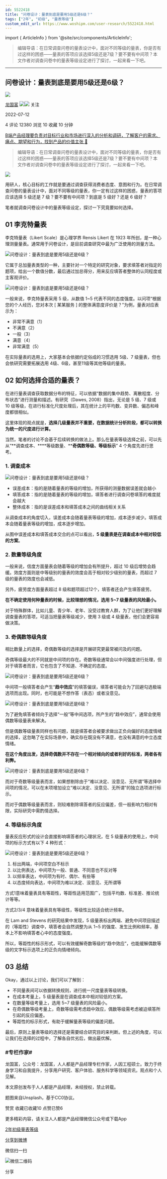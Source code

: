 ```yaml
---
id: 5522418
title: "问卷设计：量表到底是要用5级还是6级？"
tags: ["2年", "初级", "量表等级"]
custom_edit_url: https://www.woshipm.com/user-research/5522418.html
---
```

import { ArticleInfo } from '@site/src/components/ArticleInfo';

<ArticleInfo
    author="龙国富"
    authorLink="https://www.woshipm.com/u/100850"
    published="2022-07-12"
    views={12380}
    comments={4}
    collects={10}
/>

> 编辑导语：在日常调查问卷的量表设计中，面对不同等级的量表，你是否有过这样的困惑——量表的答项应该选择5级还是7级？要不要有中间项？本文作者对调查问卷中的量表等级设定进行了探讨，一起来看一下吧。

---

## 问卷设计：量表到底是要用5级还是6级？

[![](https://static.woshipm.com/view/woshipm_api_def_20230111172317_6089.png?imageView2/1/w/72/h/72/q/100)](https://www.woshipm.com/u/100850)

[龙国富](https://www.woshipm.com/u/100850) ![](https://static.woshipm.com/tag/1121_1@2x.png)![](https://static.woshipm.com/tag/2204_1@2x.png) 关注

2022-07-12

4 评论 12380 浏览 10 收藏 10 分钟

[B端产品经理要负责对目标行业和市场进行深入的分析和调研，了解客户的需求、痛点、期望和行为，找到产品的价值主张 🔗](https://ke.qidianla.com/courses/bcpm)

> 编辑导语：在日常调查问卷的量表设计中，面对不同等级的量表，你是否有过这样的困惑——量表的答项应该选择5级还是7级？要不要有中间项？本文作者对调查问卷中的量表等级设定进行了探讨，一起来看一下吧。

![](https://image.woshipm.com/wp-files/2022/07/cV7lJpCYmjm3DUYNawuA.jpg)

用研人，核心目标的工作就是要通过调查获得消费者态度、意图和行为。在日常调查问卷的量表设计中，面对不同等级的量表，你一定有过这样的困惑，量表的答项应该选择 5 级还是 7 级？要不要有中间项？到底是 5 级好？还是 6 级好？

笔者就调查问卷设计中的量表等级设定，探讨一下究竟要如何选择。

## **01 李克特量表**

李克特量表（Likert Scale）是心理学界 Rensis Likert 在 1923 年所创，是一种心理测量量表。通常用于问卷设计，是目前调查研究中最为广泛使用的测量方法。

![问卷设计：量表到底是要用5级还是6级？](https://image.woshipm.com/wp-files/2022/07/biYtxmuXFoz3PZ9mrAgv.png)

它属于总加量表类型的一种，主要针对一个特定的研究对象，要求填答者对指定的题项，给出一个数值分数，最后通过加总得分，用来反应填答者整体的认同程度或主客观评价。

![问卷设计：量表到底是要用5级还是6级？](https://image.woshipm.com/wp-files/2022/07/23b9tI6Ah9cnr9Hbfz7z.png)

一般来说，李克特量表采用 5 级，从数值 1~5 代表不同的态度强度。以问项“根据您的个人经历，您对本次 \[ 某某服务 \] 的整体满意度评价是？”为例，量表对应表示为：

*   非常不满意（1）
*   不满意（2）
*   一般（3）
*   满意（4）
*   非常满意（5）

在实际量表的选用上，大家基本会依据约定俗成的习惯选用 5级、7 级量表，但也会依研究需要拓展选用 4级、6级，甚至11级等其他等级的量表。

## **02 如何选择合适的量表？**

在进行量表调查获取数据分布的特征，可以依据“数据的集中趋势、离散程度、分布状态”进行测量和描述。有研究（Dawes, 2008）指出，无论是 5 级、7 级或 10 级等级，在进行标准化尺度处理后，其在统计上的平均数、变异数、偏态和峰度都很相似。

这里体现的观点就是，**选择几级量表并不重要，在数据统计分析阶段，都可以转换为统一的尺度进行计算。**

当然，笔者的讨论不会基于后续转换的做法上。那么在量表等级选择之前，可以先从“**调查成本、****等级数量、****奇偶数等级、等级标示**” 4 个角度先进行思考。

### **1\. 调查成本**

![问卷设计：量表到底是要用5级还是6级？](https://image.woshipm.com/wp-files/2022/07/ugzdQ9ozHqi0u41cGPgy.png)

*   误差成本：指的是随着量表的等级的增加，所获得的测量数据误差就会越小
*   填答成本：指的是随着量表的等级的增加，填答者进行调查问卷填答的难度就会越大
*   整体成本：指的是误差成本和填答成本之间的曲线相关关系

从调查成本的角度切入，误差成本会随着量表等级的增加，成本逐步减少。填答成本会随着量表等级的增加，成本逐步增加。

从图中误差成本和填答成本交合的点可以看出，**5 级量表是在调查成本中相对较低的方案**。

### **2\. 数量等级角度**

一般来说，信度方面量表会随着等级的增加会有所提升，超过 10 级后增势会趋缓。效度方面则是中等级别的量表的效度会高于相对较少级别的量表，而超过 7 级的量表的效度也会减低。

另外，疲劳度方面量表超过 8 级和题项超过12个，填答者还会产生填答疲劳。

**在不确定使用何种量表的时候，比较理想的情况，选用 5~7 级量表的风险最小。**

对于特殊群体，比如儿童、青少年、老年、没受过教育人群，为了让他们更好理解调查量表的答项，可适当把量表等级减少，使用 3 级或 4 级量表，他们会更容易做决策。

### **3\. 奇偶数等级角度**

相比数量上的选择，奇偶数等级的选择是开展研究更最常被问及的问题。

奇偶等级最大的不同就是中间项的存在。奇数等级通常会以中间强度进行处理，但对于填答者而言，它也包含了不知道、不确定的态度。

![问卷设计：量表到底是要用5级还是6级？](https://image.woshipm.com/wp-files/2022/07/csByzlNb6oEinC0KyiHN.png)

中间项一般填答者会产生“**趋中效应**”的填答偏误，填答者可能会为了回避勾选极端选项而出现。同时，也可能是不想作答（表态）或者没意见。

![问卷设计：量表到底是要用5级还是6级？](https://image.woshipm.com/wp-files/2022/07/zXoFlU9tDZtpzOmipOIi.png)

为了避免填答者倾向于选择“一般”等中间选项，所产生的“趋中效应”，通常会使用偶数等级量表来解决。

但是偶数等级量表同样也有问题，就是填答者会被要求做出正负向偏好的态度情绪的选择，这忽略了在实际场景中，确实存在既没有不满意，也没有满意的中立态度情绪。

**在这个角度出发，选择奇偶数并不存在一个相对倾向的或者利好的标准，两者各有利弊。**

![问卷设计：量表到底是要用5级还是6级？](https://image.woshipm.com/wp-files/2022/07/KTP4uT2Nok6wiMlvjNVF.png)

而对于奇数等级量表而言，如果想剔除由于“难以决定、没意见、无所谓”等选择中间项的情况，可以在末项增加设立“难以决定、没意见、无所谓”的独立选项进行标示。

而对于偶数等级量表而言，则较难剔除填答者的反应偏差，但一般影响力相对有限，实际研究中需酌情选择。

### **4\. 等级标示角度**

量表反应形式的设计会直接影响填答者的心理状况，在 5 级量表的使用上，中间项的标示方式有以下 4 种形式：

![问卷设计：量表到底是要用5级还是6级？](https://image.woshipm.com/wp-files/2022/07/WkV2WdkA9X3S0uJ78OgV.png)

1.  标出两端，中间项空白不标示
2.  以比例表达，中间项为一般、普通、不同意也不反对等
3.  以频率表达，中间项为有时、偶尔、有些等
4.  以态度倾向表达，中间项为难以决定、没意见、无所谓等

方式1意味着量表具有等距性，等距性适用范围广，包括平均数、标准差、推论统计等等。

方式2/3/4 意味着量表具有等级性，等级性比较适合统计频率。

在 Lam and Stevens 的研究结果中发现，5 级量表标出两端、避免中间项目描述的（等距性）调查中，填答者会自然调整为从 1~5 的强度、发生比例和频率，基本上不影响填答者心中的态度强度。

所以，等距性的标示形式，可以有效缓解奇数等级的“趋中效应”，也能缓解偶数等级的文字标示选项上的正负向情绪倾向。

## **03 总结**

Okay，通过以上讨论，我们可以了解到：

*   不同量表间可以依据转换规则，进行统一尺度量表等级转换。
*   在成本考量上，5 级量表是在调查成本中相对较低的方案。
*   在数量等级考量上，选用 5~7 级量表的风险最小。
*   在奇偶数等级考量上，奇数等级需考虑趋中效应，偶数等级需考虑被迫填答所引起的反应偏差。
*   等距性的标示形式，有助于缓解量表等级的偏差问题。

最后，原则上量表等级的选择还是需要结合研究目的来判断。但上述的角度，可以让我们在选择的过程中，了解各自优劣后，做出最优解。

### #专栏作家#

龙国富，公众号：龙国富，人人都是产品经理专栏作家，人因工程硕士。致力于终身学习和自我提升，分享用户研究、客户体验、服务科学等领域资讯，观点和个人见解。

本文原创发布于人人都是产品经理，未经授权，禁止转载。

题图来自Unsplash，基于CC0协议。

赞赏 收藏已收藏10 点赞已赞6

更多精彩内容，请关注人人都是产品经理微信公众号或下载App

[2年](https://www.woshipm.com/tag/2%e5%b9%b4)[初级](https://www.woshipm.com/tag/%e5%88%9d%e7%ba%a7)[量表等级](https://www.woshipm.com/tag/%e9%87%8f%e8%a1%a8%e7%ad%89%e7%ba%a7)

[分享到微博](https://service.weibo.com/share/share.php?appkey=2775287854&title=问卷设计：量表到底是要用5级还是6级？&url=https://www.woshipm.com/user-research/5522418.html&pic=https://image.woshipm.com/wp-files/2022/07/cV7lJpCYmjm3DUYNawuA.jpg)

微信扫一扫

![微信二维码](https://api.pwmqr.com/qrcode/create/?url=https://www.woshipm.com/user-research/5522418.html)

分享